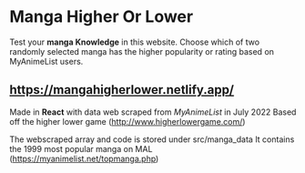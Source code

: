 # Manga Higher Or Lower

Test your **manga Knowledge** in this website. Choose which of two randomly selected manga has the higher popularity or rating based on MyAnimeList users.

## https://mangahigherlower.netlify.app/

Made in **React** with data web scraped from _MyAnimeList_ in July 2022
Based off the higher lower game (http://www.higherlowergame.com/)

The webscraped array and code is stored under src/manga_data
It contains the 1999 most popular manga on MAL (https://myanimelist.net/topmanga.php)
